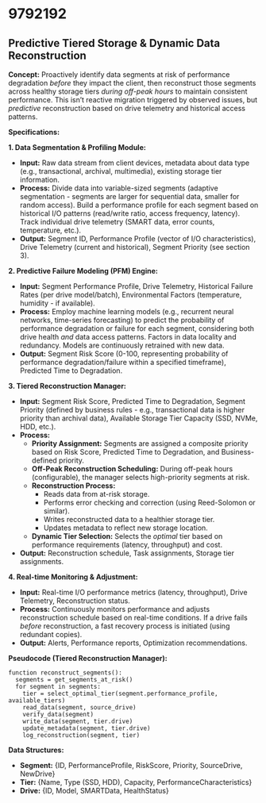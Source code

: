# 9792192

## Predictive Tiered Storage & Dynamic Data Reconstruction

**Concept:** Proactively identify data segments at risk of performance degradation *before* they impact the client, then reconstruct those segments across healthy storage tiers *during off-peak hours* to maintain consistent performance. This isn’t reactive migration triggered by observed issues, but *predictive* reconstruction based on drive telemetry and historical access patterns.

**Specifications:**

**1. Data Segmentation & Profiling Module:**

*   **Input:** Raw data stream from client devices, metadata about data type (e.g., transactional, archival, multimedia), existing storage tier information.
*   **Process:**  Divide data into variable-sized segments (adaptive segmentation - segments are larger for sequential data, smaller for random access).  Build a performance profile for each segment based on historical I/O patterns (read/write ratio, access frequency, latency). Track individual drive telemetry (SMART data, error counts, temperature, etc.).
*   **Output:** Segment ID, Performance Profile (vector of I/O characteristics), Drive Telemetry (current and historical), Segment Priority (see section 3).

**2. Predictive Failure Modeling (PFM) Engine:**

*   **Input:** Segment Performance Profile, Drive Telemetry, Historical Failure Rates (per drive model/batch), Environmental Factors (temperature, humidity - if available).
*   **Process:** Employ machine learning models (e.g., recurrent neural networks, time-series forecasting) to predict the probability of performance degradation or failure for each segment, considering both drive health *and* data access patterns. Factors in data locality and redundancy. Models are continuously retrained with new data.
*   **Output:** Segment Risk Score (0-100, representing probability of performance degradation/failure within a specified timeframe), Predicted Time to Degradation.

**3. Tiered Reconstruction Manager:**

*   **Input:** Segment Risk Score, Predicted Time to Degradation, Segment Priority (defined by business rules - e.g., transactional data is higher priority than archival data), Available Storage Tier Capacity (SSD, NVMe, HDD, etc.).
*   **Process:**
    *   **Priority Assignment:** Segments are assigned a composite priority based on Risk Score, Predicted Time to Degradation, and Business-defined priority.
    *   **Off-Peak Reconstruction Scheduling:**  During off-peak hours (configurable), the manager selects high-priority segments at risk.
    *   **Reconstruction Process:**
        *   Reads data from at-risk storage.
        *   Performs error checking and correction (using Reed-Solomon or similar).
        *   Writes reconstructed data to a healthier storage tier.
        *   Updates metadata to reflect new storage location.
    *   **Dynamic Tier Selection:** Selects the *optimal* tier based on performance requirements (latency, throughput) and cost.
*   **Output:** Reconstruction schedule, Task assignments, Storage tier assignments.

**4. Real-time Monitoring & Adjustment:**

*   **Input:**  Real-time I/O performance metrics (latency, throughput), Drive Telemetry, Reconstruction status.
*   **Process:** Continuously monitors performance and adjusts reconstruction schedule based on real-time conditions.  If a drive fails *before* reconstruction, a fast recovery process is initiated (using redundant copies).
*   **Output:**  Alerts, Performance reports, Optimization recommendations.

**Pseudocode (Tiered Reconstruction Manager):**

```
function reconstruct_segments():
  segments = get_segments_at_risk()
  for segment in segments:
    tier = select_optimal_tier(segment.performance_profile, available_tiers)
    read_data(segment, source_drive)
    verify_data(segment)
    write_data(segment, tier.drive)
    update_metadata(segment, tier.drive)
    log_reconstruction(segment, tier)
```

**Data Structures:**

*   **Segment:** {ID, PerformanceProfile, RiskScore, Priority, SourceDrive, NewDrive}
*   **Tier:** {Name, Type (SSD, HDD), Capacity, PerformanceCharacteristics}
*   **Drive:** {ID, Model, SMARTData, HealthStatus}